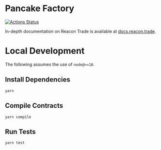 # Pancake Factory

[![Actions Status](https://github.com/reacon-cash/reacon-trade-core/workflows/CI/badge.svg)](https://github.com/reacon-cash/reacon-trade-core/actions)

In-depth documentation on Reacon Trade is available at [docs.reacon.trade](https://docs.reacon.trade/).

# Local Development

The following assumes the use of `node@>=10`.

## Install Dependencies

`yarn`

## Compile Contracts

`yarn compile`

## Run Tests

`yarn test`
